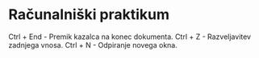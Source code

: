 # Računalniški praktikum
Ctrl + End - Premik kazalca na konec dokumenta. Ctrl + Z - Razveljavitev zadnjega vnosa. Ctrl + N - Odpiranje novega okna.
